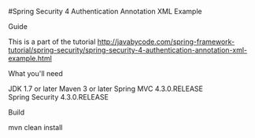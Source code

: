 #Spring Security 4 Authentication Annotation XML Example

Guide

This is a part of the tutorial http://javabycode.com/spring-framework-tutorial/spring-security/spring-security-4-authentication-annotation-xml-example.html

What you'll need

JDK 1.7 or later
Maven 3 or later
Spring MVC 4.3.0.RELEASE  
Spring Security 4.3.0.RELEASE

Build

mvn clean install    
